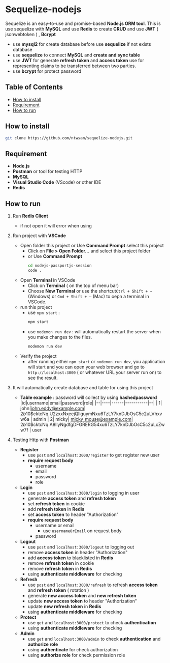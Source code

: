 
# Sequelize-nodejs
Sequelize is an easy-to-use and promise-based **Node.js ORM tool**. This is use sequelize with **MySQL** and use **Redis** to create **CRUD** and use **JWT** ( jsonwebtoken ) , **Bcrypt**
 - use **mysql2** for create database before use **sequelize** if not exists database
 - use **sequelize** to connect **MySQL** and **create and sync table**
 - use **JWT** for generate **refresh token** and **access token** use for representing claims to be transferred between two parties.
 - use **bcrypt** for protect password

## Table of Contents

 - [How to install](##How%20to%20install)
 - [Requirement](##Requirement)
 - [How to run](##How%20to%20run)

## How to install

``` bash
git clone https://github.com/ntwsam/sequelize-nodejs.git
```
## Requirement
- **Node.js**
 - **Postman** or tool for testing HTTP
 - **MySQL**
 - **Visual Studio Code** (VScode) or other IDE
 - **Redis**
 
 ## How to run
 
 1. Run **Redis Client**
	 - if not open it will error when using
 2. Run project with **VSCode**

	 - Open folder this project or Use **Command Prompt** select this project
		 - Click on **File > Open Folder...**  and select this project folder
		 - or Use **Command Prompt**
			``` bash
			cd nodejs-passportjs-session 
			code .
			```
	 - Open **Terminal** in VSCode
		- Click on **Terminal** ( on the top of menu bar)
		- Choose **New Terminal** or use the shortcut`Ctrl + Shift + ~` (Windows) or `Cmd + Shift + ~` (Mac) to oepn a terminal in VSCode.
	 - run this project
		- use `npm start` :
			``` bash
			npm start
			```
		 - use `nodemon run dev` : will automatically restart the server when you make changes to the files.
			``` bash
			nodemon run dev
			```
	- Verify the project
		- after running either `npm start` or `nodemon run dev`, you application will start and you can open your web browser and go to `http://localhost:3000` ( or whatever URL your server run on) to see the result.
3. It will automatically create database and table for using this project
	- **Table example** : password will collect by using **hashedpassword**
		|id|username|email|password|role|
		|--|----|------|-----------|--|
		 | 1| john|john.eddy@example.com| $2b$10$cktcNq.U2zxxNxeejQllguymNxu6TzLY7knDJbOsC5c2uLVhxvw6a | admin
		 | 2| micky| micky_mouse@example.com| $2b$10$cktcNq.A8llyNgdfgDFGRERG54xu6TzLY7knDJbOsC5c2uLcZww7f | user
4. Testing Http with **Postman**
	- **Register**
		-  use `post` and `localhost:3000/register` to get register new user
		- **require request body**
			- username
			- email
			- password
			- role
	- **Login**
		- use `post` and `localhost:3000/login` to logging in user
		- generate **access token** and **refresh token**
		- set **refresh token** in cookie
		- add **refresh token** in **Redis**
		- set **access token** to header "Authorization"
		-  **require request body**
			- username or email
				- use `usernameOrEmail` on request body
			- password
	- **Logout**
		- use `post` and `localhost:3000/logout` to logging out
		- remove **access token** in header "Authorization"
		- add **access token** to blacklisted in **Redis**
		- remove **refresh token** in cookie
		- remove **refresh token** in **Redis**
		- using **authenticate middleware** for checking
	- **Refresh**
		- use `post` and `localhost:3000/refresh` to refresh **access token** and **refresh token** ( rotation )
		- generate **new access token** and **new refresh token**
		- update **new access token** to header "Authorization"
		- update **new refresh token**  in **Redis**
		- using **authenticate middleware** for checking
	- **Protect**
		-  use `get` and `localhost:3000/protect` to check **authentication**
		- using **authenticate middleware** for checking
	- **Admin**
		-  use `get` and `localhost:3000/admin` to check **authentication** and **authorize role**
		- using **authenticate** for check authorization
		- using **authorize role** for check permission role
